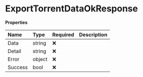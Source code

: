 # ExportTorrentDataOkResponse

**Properties**

| Name    | Type   | Required | Description |
| :------ | :----- | :------- | :---------- |
| Data    | string | ❌       |             |
| Detail  | string | ❌       |             |
| Error   | object | ❌       |             |
| Success | bool   | ❌       |             |
